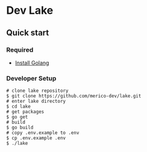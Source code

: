 # Dev Lake

## Quick start

### Required
- [Install Golang](https://golang.org/doc/install)

### Developer Setup
```shell
# clone lake repository
$ git clone https://github.com/merico-dev/lake.git
# enter lake directory
$ cd lake
# get packages
$ go get
# build 
$ go build
# copy .env.example to .env
$ cp .env.example .env
$ ./lake
```
